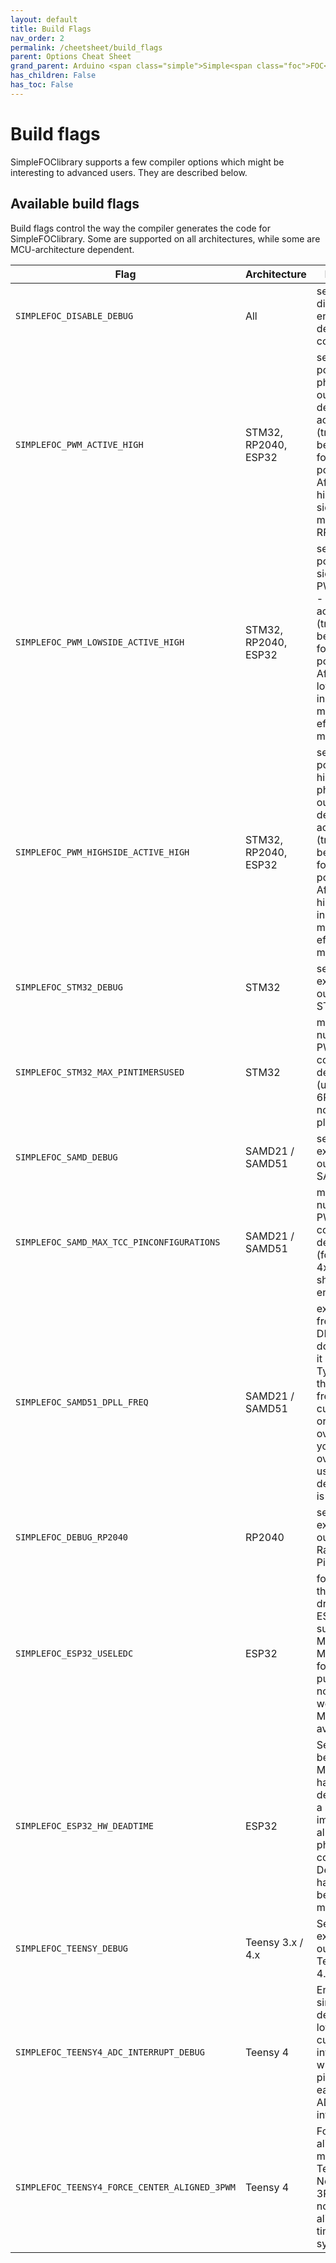 ```yaml
---
layout: default
title: Build Flags
nav_order: 2
permalink: /cheetsheet/build_flags
parent: Options Cheat Sheet
grand_parent: Arduino <span class="simple">Simple<span class="foc">FOC</span>library</span>
has_children: False
has_toc: False
---
```



# Build flags

<span class="simple">Simple<span class="foc">FOC</span>library</span> supports a few compiler options which might be interesting to advanced users. They are described below.

## Available build flags

Build flags control the way the compiler generates the code for <span class="simple">Simple<span class="foc">FOC</span>library</span>. Some are supported on all architectures, while some are MCU-architecture dependent.

Flag | Architecture | Description
--- | --- | ---
`SIMPLEFOC_DISABLE_DEBUG` | All | set this to disable the entire debugging code
`SIMPLEFOC_PWM_ACTIVE_HIGH` | STM32, RP2040, ESP32 | sets PWM polarity on phase PWM outputs - default is active high (true) but can be set to false for active low polarity. Affects both high and low side in 6-PWM mode (STM32, RP2040)
`SIMPLEFOC_PWM_LOWSIDE_ACTIVE_HIGH` | STM32, RP2040, ESP32 | sets PWM polarity on low side phase PWM outputs - default is active high (true) but can be set to false for active low polarity. Affects only low side FETs in 6-PWM mode. No effect in other modes.
`SIMPLEFOC_PWM_HIGHSIDE_ACTIVE_HIGH` | STM32, RP2040, ESP32 | sets PWM polarity on high side phase PWM outputs - default is active high (true) but can be set to false for active low polarity. Affects only high side FETs in 6-PWM mode. No effect in other modes.
`SIMPLEFOC_STM32_DEBUG` | STM32 | set to enable extra debug output for STM32 MCUs.
`SIMPLEFOC_STM32_MAX_PINTIMERSUSED` | STM32 | maximum number of PWM pins configurable, default is 12 (up to 2x 6PWM, normally that's plenty)
`SIMPLEFOC_SAMD_DEBUG` | SAMD21 / SAMD51 | set to enable extra debug output for SAMD MCUs.
`SIMPLEFOC_SAMD_MAX_TCC_PINCONFIGURATIONS` | SAMD21 / SAMD51 | maximum number of PWM pins configurable, default is 24 (for up to 4x6PWM, that should be enough ;-) )
`SIMPLEFOC_SAMD51_DPLL_FREQ` | SAMD21 / SAMD51 | expected frequency on DPLL, since we don't configure it ourselves. Typically this is the CPU frequency. For custom boards or overclockers you can override it using this define. Default is 120000000
`SIMPLEFOC_DEBUG_RP2040` | RP2040 | set to enable extra debug output on Raspberry Pico.
`SIMPLEFOC_ESP32_USELEDC` | ESP32 | force use of the LEDC PWM driver even on ESP32s that support MCPWM. Mainly useful for testing purposes, normally you would prefer MCPWM if it is available.
`SIMPLEFOC_ESP32_HW_DEADTIME` | ESP32 | Select between MCPWM hardware deadtime and a software implementation allowing phase_state configuration. Defaults to hardware for being tested more.
`SIMPLEFOC_TEENSY_DEBUG` | Teensy 3.x / 4.x | Set to enable extra debug output for Teensy 3.x / 4.x MCUs.   
`SIMPLEFOC_TEENSY4_ADC_INTERRUPT_DEBUG` | Teensy 4 | Enables a simple debugging for low-side current sense interrupts which sets the pin `30` to high each time the ADC1 fires an interrupt.
`SIMPLEFOC_TEENSY4_FORCE_CENTER_ALIGNED_3PWM` | Teensy 4 | Force center aligned 3PWM mode on Teensy 4. Normally 3PWM mode is not center aligned and the timers are not synchronized. 